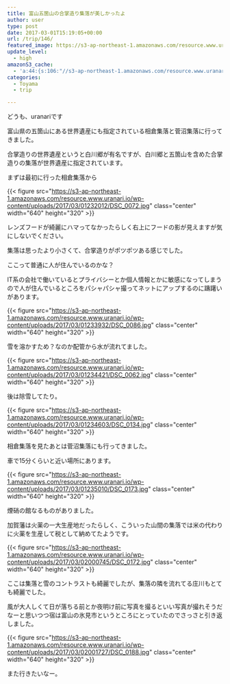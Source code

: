```yaml
---
title: 富山五箇山の合掌造り集落が美しかったよ
author: user
type: post
date: 2017-03-01T15:19:05+00:00
url: /trip/146/
featured_image: https://s3-ap-northeast-1.amazonaws.com/resource.www.uranari.io/wp-content/uploads/2017/03/01232012/DSC_0072.jpg
update_level:
  - high
amazonS3_cache:
  - 'a:44:{s:106:"//s3-ap-northeast-1.amazonaws.com/resource.www.uranari.io/wp-content/uploads/2017/03/01232012/DSC_0072.jpg";i:164;s:114:"//s3-ap-northeast-1.amazonaws.com/resource.www.uranari.io/wp-content/uploads/2017/03/01232012/DSC_0072-300x200.jpg";i:164;s:57:"//blog.uranari.io/wp-content/uploads/2017/03/DSC_0072.jpg";i:164;s:65:"//blog.uranari.io/wp-content/uploads/2017/03/DSC_0072-300x200.jpg";i:164;s:115:"//s3-ap-northeast-1.amazonaws.com/resource.www.uranari.io/wp-content/uploads/2017/03/01232012/DSC_0072-1024x683.jpg";i:164;s:66:"//blog.uranari.io/wp-content/uploads/2017/03/DSC_0072-1024x683.jpg";i:164;s:106:"//s3-ap-northeast-1.amazonaws.com/resource.www.uranari.io/wp-content/uploads/2017/03/01233932/DSC_0086.jpg";i:167;s:115:"//s3-ap-northeast-1.amazonaws.com/resource.www.uranari.io/wp-content/uploads/2017/03/01233932/DSC_0086-1024x683.jpg";i:167;s:57:"//blog.uranari.io/wp-content/uploads/2017/03/DSC_0086.jpg";i:167;s:66:"//blog.uranari.io/wp-content/uploads/2017/03/DSC_0086-1024x683.jpg";i:167;s:106:"//s3-ap-northeast-1.amazonaws.com/resource.www.uranari.io/wp-content/uploads/2017/03/01234421/DSC_0062.jpg";i:170;s:115:"//s3-ap-northeast-1.amazonaws.com/resource.www.uranari.io/wp-content/uploads/2017/03/01234421/DSC_0062-1024x683.jpg";i:170;s:57:"//blog.uranari.io/wp-content/uploads/2017/03/DSC_0062.jpg";i:170;s:66:"//blog.uranari.io/wp-content/uploads/2017/03/DSC_0062-1024x683.jpg";i:170;s:106:"//s3-ap-northeast-1.amazonaws.com/resource.www.uranari.io/wp-content/uploads/2017/03/01234603/DSC_0134.jpg";i:172;s:115:"//s3-ap-northeast-1.amazonaws.com/resource.www.uranari.io/wp-content/uploads/2017/03/01234603/DSC_0134-1024x683.jpg";i:172;s:57:"//blog.uranari.io/wp-content/uploads/2017/03/DSC_0134.jpg";i:172;s:66:"//blog.uranari.io/wp-content/uploads/2017/03/DSC_0134-1024x683.jpg";i:172;s:106:"//s3-ap-northeast-1.amazonaws.com/resource.www.uranari.io/wp-content/uploads/2017/03/01235010/DSC_0173.jpg";i:173;s:115:"//s3-ap-northeast-1.amazonaws.com/resource.www.uranari.io/wp-content/uploads/2017/03/01235010/DSC_0173-1024x683.jpg";i:173;s:57:"//blog.uranari.io/wp-content/uploads/2017/03/DSC_0173.jpg";i:173;s:66:"//blog.uranari.io/wp-content/uploads/2017/03/DSC_0173-1024x683.jpg";i:173;s:106:"//s3-ap-northeast-1.amazonaws.com/resource.www.uranari.io/wp-content/uploads/2017/03/02000745/DSC_0172.jpg";i:174;s:115:"//s3-ap-northeast-1.amazonaws.com/resource.www.uranari.io/wp-content/uploads/2017/03/02000745/DSC_0172-1024x683.jpg";i:174;s:57:"//blog.uranari.io/wp-content/uploads/2017/03/DSC_0172.jpg";i:174;s:66:"//blog.uranari.io/wp-content/uploads/2017/03/DSC_0172-1024x683.jpg";i:174;s:106:"//s3-ap-northeast-1.amazonaws.com/resource.www.uranari.io/wp-content/uploads/2017/03/02001727/DSC_0188.jpg";i:176;s:115:"//s3-ap-northeast-1.amazonaws.com/resource.www.uranari.io/wp-content/uploads/2017/03/02001727/DSC_0188-1024x683.jpg";i:176;s:57:"//blog.uranari.io/wp-content/uploads/2017/03/DSC_0188.jpg";i:176;s:66:"//blog.uranari.io/wp-content/uploads/2017/03/DSC_0188-1024x683.jpg";i:176;s:56:"//www.uranari.io/wp-content/uploads/2017/03/DSC_0072.jpg";i:164;s:65:"//www.uranari.io/wp-content/uploads/2017/03/DSC_0072-1024x683.jpg";i:164;s:56:"//www.uranari.io/wp-content/uploads/2017/03/DSC_0086.jpg";i:167;s:65:"//www.uranari.io/wp-content/uploads/2017/03/DSC_0086-1024x683.jpg";i:167;s:56:"//www.uranari.io/wp-content/uploads/2017/03/DSC_0062.jpg";i:170;s:65:"//www.uranari.io/wp-content/uploads/2017/03/DSC_0062-1024x683.jpg";i:170;s:56:"//www.uranari.io/wp-content/uploads/2017/03/DSC_0134.jpg";i:172;s:65:"//www.uranari.io/wp-content/uploads/2017/03/DSC_0134-1024x683.jpg";i:172;s:56:"//www.uranari.io/wp-content/uploads/2017/03/DSC_0173.jpg";i:173;s:65:"//www.uranari.io/wp-content/uploads/2017/03/DSC_0173-1024x683.jpg";i:173;s:56:"//www.uranari.io/wp-content/uploads/2017/03/DSC_0172.jpg";i:174;s:65:"//www.uranari.io/wp-content/uploads/2017/03/DSC_0172-1024x683.jpg";i:174;s:56:"//www.uranari.io/wp-content/uploads/2017/03/DSC_0188.jpg";i:176;s:65:"//www.uranari.io/wp-content/uploads/2017/03/DSC_0188-1024x683.jpg";i:176;}'
categories:
  - Toyama
  - trip

---
```

どうも、uranariです
  
富山県の五箇山にある世界遺産にも指定されている相倉集落と菅沼集落に行ってきました。
  
合掌造りの世界遺産というと白川郷が有名ですが、白川郷と五箇山を含めた合掌造りの集落が世界遺産に指定されています。
  
まずは最初に行った相倉集落から
  
{{< figure src="https://s3-ap-northeast-1.amazonaws.com/resource.www.uranari.io/wp-content/uploads/2017/03/01232012/DSC_0072.jpg" class="center" width="640" height="320" >}}
  
レンズフードが綺麗にハマってなかったらしく右上にフードの影が見えますが気にしないでください。
  
集落は思ったより小さくて、合掌造りがポツポツある感じでした。

ここって普通に人が住んでいるのかな？
  
IT系の会社で働いているとプライバシーとか個人情報とかに敏感になってしまうので人が住んでいるところをパシャパシャ撮ってネットにアップするのに躊躇いがあります。
  
{{< figure src="https://s3-ap-northeast-1.amazonaws.com/resource.www.uranari.io/wp-content/uploads/2017/03/01233932/DSC_0086.jpg" class="center" width="640" height="320" >}}

雪を溶かすため？なのか配管から水が流れてました。
  
{{< figure src="https://s3-ap-northeast-1.amazonaws.com/resource.www.uranari.io/wp-content/uploads/2017/03/01234421/DSC_0062.jpg" class="center" width="640" height="320" >}}

後は除雪してたり。
  
{{< figure src="https://s3-ap-northeast-1.amazonaws.com/resource.www.uranari.io/wp-content/uploads/2017/03/01234603/DSC_0134.jpg" class="center" width="640" height="320" >}}

相倉集落を見たあとは菅沼集落にも行ってきました。
  
車で15分くらいと近い場所にあります。
  
{{< figure src="https://s3-ap-northeast-1.amazonaws.com/resource.www.uranari.io/wp-content/uploads/2017/03/01235010/DSC_0173.jpg" class="center" width="640" height="320" >}}

煙硝の館なるものがありました。
  
加賀藩は火薬の一大生産地だったらしく、こういった山間の集落では米の代わりに火薬を生産して税として納めてたようです。
  
{{< figure src="https://s3-ap-northeast-1.amazonaws.com/resource.www.uranari.io/wp-content/uploads/2017/03/02000745/DSC_0172.jpg" class="center" width="640" height="320" >}}

ここは集落と雪のコントラストも綺麗でしたが、集落の隣を流れてる庄川もとても綺麗でした。
  
風が大人しくて日が落ちる前とか夜明け前に写真を撮るといい写真が撮れそうだなーと思いつつ宿は富山の氷見市というところにとっていたのでさっさと引き返しました。
  
{{< figure src="https://s3-ap-northeast-1.amazonaws.com/resource.www.uranari.io/wp-content/uploads/2017/03/02001727/DSC_0188.jpg" class="center" width="640" height="320" >}}

また行きたいなー。